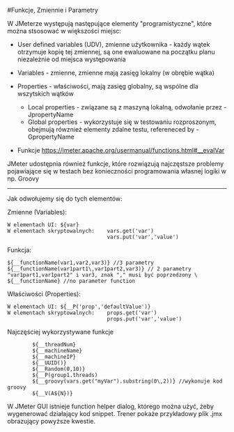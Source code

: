 #Funkcje, Zmiennie i Parametry

W JMeterze występują następujące elementy "programistyczne", które można stsosować w większości miejsc:

   - User defined variables (UDV), zmienne użytkownika - każdy wątek otrzymuje kopię tej zmiennej, są one ewaluowane na początku planu niezależnie od miejsca występowania
   - Variables - zmienne, zmienne mają zasięg lokalny (w obrębie wątka)
   - Properties - właściwości, mają zasięg globalny, są wspólne dla wszytskich wątków
        - Local properties - związane są z maszyną lokalną, odwołanie przez -JpropertyName
        - Global properties - wykorzystuje się w testowaniu rozproszonym, obejmują rówznież elementy zdalne testu, refereneced by -GpropertyName
        
 - Funkcje https://jmeter.apache.org/usermanual/functions.html#__evalVar
 
 JMeter udostępnia również funkcje, które rozwiązują najczęstsze problemy pojawiające się w testach bez konieczności programowania własnej logiki w np. Groovy
  
---

Jak odwołujemy się do tych elementów:

Zmienne (Variables):
    
    W elementach UI: ${var}
    W elementach skryptowalnych:    vars.get('var')
                                    vars.put('var','value') 
Funkcja:

    ${__functionName(var1,var2,var3)} //3 parametry
    ${__functionName(var1part1\,var1part2,var3)} // 2 parametry "var1part1,var1part2" i var3, znak "," musi być poprzedzony \
    ${__functionName} //no parameter function

Właściwości (Properties):

    W elementach UI: ${__P('prop','defaultValue')}
    W elementach skryptowalnych:    props.get('var')
                                    props.put('var','value') 
        
           
 Najczęściej wykorzystywane funkcje
 
            ${__threadNum}
            ${__machineName}
            ${__machineIP}
            ${__UUID()}
            ${__Random(0,10)}
            ${__P(group1.threads)
            ${__groovy(vars.get("myVar").substring(0\,2))} //wykonuje kod groovy
            ${__V(A${N})}
 
 W JMeter GUI istnieje function helper dialog, którego można użyć, żeby wygenerować działający kod snippet.
 Trener pokaże przykładowy plik .jmx obrazujący powyższe kwestie.